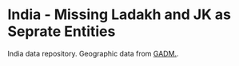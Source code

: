 India - Missing Ladakh and JK as Seprate Entities
=====

India data repository. Geographic data from [GADM.](http://gadm.org).

